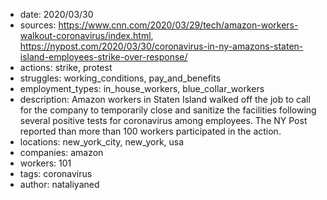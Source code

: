 - date: 2020/03/30
- sources: https://www.cnn.com/2020/03/29/tech/amazon-workers-walkout-coronavirus/index.html, https://nypost.com/2020/03/30/coronavirus-in-ny-amazons-staten-island-employees-strike-over-response/
- actions: strike, protest
- struggles: working_conditions, pay_and_benefits
- employment_types: in_house_workers, blue_collar_workers
- description: Amazon workers in Staten Island walked off the job to call for the company to temporarily close and sanitize the facilities following several positive tests for coronavirus among employees. The NY Post reported than more than 100 workers participated in the action.
- locations: new_york_city, new_york, usa
- companies: amazon
- workers: 101
- tags: coronavirus
- author: nataliyaned
